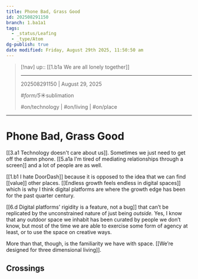 ```yaml
---
title: Phone Bad, Grass Good
id: 202508291150
branch: 1.ba1a1
tags:
  - _status/Leafing
  - _type/Atom
dg-publish: true
date modified: Friday, August 29th 2025, 11:50:50 am
---
```


> [!nav]
> up:: [[1.b1a We are all lonely together]]
>
> ---
> 202508291150 | August 29, 2025
>
> #_form/5_☀︎sublimation
>
> #on/technology | #on/living | #on/place

---

# Phone Bad, Grass Good

[[3.a1 Technology doesn't care about us]]. Sometimes we just need to get off the damn phone. [[5.a1a I'm tired of mediating relationships through a screen]] and a lot of people are as well.

[[1.b1 I hate DoorDash]] because it is opposed to the idea that we can find [[value]] other places. [[Endless growth feels endless in digital spaces]] which is why I think digital platforms are where the growth edge has been for the past quarter century.

[[6.d Digital platforms' rigidity is a feature, not a bug]] that can’t be replicated by the unconstrained nature of just being *outside.* Yes, I know that any outdoor space we inhabit has been curated by people we don’t know, but most of the time we are able to exercise some form of agency at least, or to use the space on creative ways.

More than that, though, is the familiarity we have with space. [[We’re designed for three dimensional living]].

## Crossings
